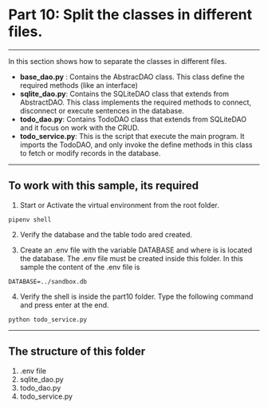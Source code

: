 # Part 10: Split the classes in different files.

---

In this section shows how to separate the classes in different files.

- **base_dao.py** : Contains the AbstracDAO class. This class define the required methods (like an interface)
- **sqlite_dao.py**: Contains the SQLiteDAO class that extends from AbstractDAO. This class implements the required methods to connect, disconnect or execute sentences in the database.
- **todo_dao.py**: Contains TodoDAO class that extends from SQLiteDAO and it focus on work with the CRUD.
- **todo_service.py**: This is the script that execute the main program. It imports the TodoDAO, and only invoke the define methods in this class to fetch or modify records in the database.

---

## To work with this sample, its required

1. Start or Activate the virtual environment from the root folder.
```
pipenv shell
```

2. Verify the database and the table todo ared created.

3. Create an .env file  with the variable DATABASE and where is is located the database. The .env file must be created inside this folder. In this sample the content of the .env file is
```
DATABASE=../sandbox.db
```

4. Verify the shell is inside the part10 folder. Type the following command and press enter at the end.
```
python todo_service.py
```
---


## The structure of this folder

1. .env  file
1. sqlite_dao.py
1. todo_dao.py
1. todo_service.py





